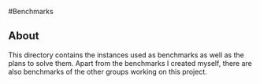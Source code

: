 #Benchmarks

## About
This directory contains the instances used as benchmarks as well as the plans to solve them.
Apart from the benchmarks I created myself, there are also benchmarks of the other groups
working on this project.
